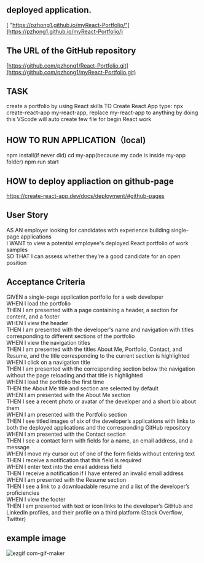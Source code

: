 ## deployed application.
[
"https://pzhong1.github.io/myReact-Portfolio/"](https://pzhong1.github.io/myReact-Portfolio/)

## The URL of the GitHub repository

[https://github.com/pzhong1/React-Portfolio.git](https://github.com/pzhong1/myReact-Portfolio.git)

## TASK

create a portfolio by using React skills
TO Create React App type: npx create-react-app my-react-app, replace my-react-app to anything
by doing this VScode will auto create few file for begin React work

## HOW TO RUN APPLICATION（local)

npm install(if never did)
cd my-app(because my code is inside my-app folder)
npm run start

## HOW to deploy appliaction on github-page

https://create-react-app.dev/docs/deployment/#github-pages

## User Story

AS AN employer looking for candidates with experience building single-page applications  
I WANT to view a potential employee's deployed React portfolio of work samples  
SO THAT I can assess whether they're a good candidate for an open position

## Acceptance Criteria

GIVEN a single-page application portfolio for a web developer  
WHEN I load the portfolio  
THEN I am presented with a page containing a header, a section for content, and a footer  
WHEN I view the header  
THEN I am presented with the developer's name and navigation with titles corresponding to different sections of the portfolio  
WHEN I view the navigation titles  
THEN I am presented with the titles About Me, Portfolio, Contact, and Resume, and the title corresponding to the current section is highlighted  
WHEN I click on a navigation title  
THEN I am presented with the corresponding section below the navigation without the page reloading and that title is highlighted  
WHEN I load the portfolio the first time  
THEN the About Me title and section are selected by default  
WHEN I am presented with the About Me section  
THEN I see a recent photo or avatar of the developer and a short bio about them  
WHEN I am presented with the Portfolio section  
THEN I see titled images of six of the developer’s applications with links to both the deployed applications and the corresponding GitHub repository  
WHEN I am presented with the Contact section  
THEN I see a contact form with fields for a name, an email address, and a message  
WHEN I move my cursor out of one of the form fields without entering text  
THEN I receive a notification that this field is required  
WHEN I enter text into the email address field  
THEN I receive a notification if I have entered an invalid email address  
WHEN I am presented with the Resume section  
THEN I see a link to a downloadable resume and a list of the developer’s proficiencies  
WHEN I view the footer  
THEN I am presented with text or icon links to the developer’s GitHub and LinkedIn profiles, and their profile on a third platform (Stack Overflow, Twitter)

## example image

![ezgif com-gif-maker](https://github.com/pzhong1/React-Portfolio/assets/123424361/32d99839-6669-4485-8ef2-c1b5c2152fa5)
